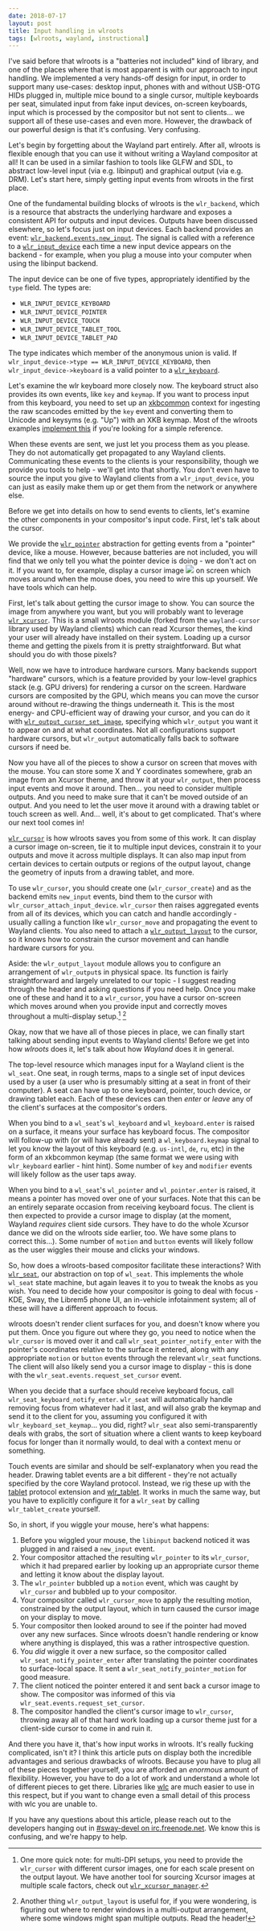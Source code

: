 ```yaml
---
date: 2018-07-17
layout: post
title: Input handling in wlroots
tags: [wlroots, wayland, instructional]
---
```


I've said before that wlroots is a "batteries not included" kind of library, and
one of the places where that is most apparent is with our approach to input
handling. We implemented a very hands-off design for input, in order to support
many use-cases: desktop input, phones with and without USB-OTG HIDs plugged in,
multiple mice bound to a single cursor, multiple keyboards per seat, simulated
input from fake input devices, on-screen keyboards, input which is processed by
the compositor but not sent to clients... we support all of these use-cases and
even more. However, the drawback of our powerful design is that it's confusing.
Very confusing.

Let's begin by forgetting about the Wayland part entirely. After all, wlroots is
flexible enough that you can use it without writing a Wayland compositor at all!
It can be used in a similar fashion to tools like GLFW and SDL, to abstract
low-level input (via e.g. libinput) and graphical output (via e.g. DRM). Let's
start here, simply getting input events from wlroots in the first place.

One of the fundamental building blocks of wlroots is the `wlr_backend`,
which is a resource that abstracts the underlying hardware and exposes a
consistent API for outputs and input devices. Outputs have been discussed
elsewhere, so let's focus just on input devices. Each backend provides an
event: [`wlr_backend.events.new_input`][new_input]. The signal is called with a
reference to a [`wlr_input_device`][wlr_input_device] each time a new input
device appears on the backend - for example, when you plug a mouse into your
computer when using the libinput backend.

[new_input]: https://github.com/swaywm/wlroots/blob/4984ea49eeaa292d66be9e535d93a4d8185f3e18/include/wlr/backend.h#L17
[wlr_input_device]: https://github.com/swaywm/wlroots/blob/4984ea49eeaa292d66be9e535d93a4d8185f3e18/include/wlr/types/wlr_input_device.h

The input device can be one of five types, appropriately identified by the
`type` field. The types are:

- `WLR_INPUT_DEVICE_KEYBOARD`
- `WLR_INPUT_DEVICE_POINTER`
- `WLR_INPUT_DEVICE_TOUCH`
- `WLR_INPUT_DEVICE_TABLET_TOOL`
- `WLR_INPUT_DEVICE_TABLET_PAD`

The type indicates which member of the anonymous union is valid. If
`wlr_input_device->type == WLR_INPUT_DEVICE_KEYBOARD`, then
`wlr_input_device->keyboard` is a valid pointer to a
[`wlr_keyboard`][wlr_keyboard].

[wlr_keyboard]: https://github.com/swaywm/wlroots/blob/4984ea49eeaa292d66be9e535d93a4d8185f3e18/include/wlr/types/wlr_keyboard.h

Let's examine the wlr keyboard more closely now. The keyboard struct also
provides its own events, like `key` and `keymap`. If you want to process input
from this keyboard, you need to set up an [xkbcommon][xkbcommon] context for
ingesting the raw scancodes emitted by the `key` event and converting them to
Unicode and keysyms (e.g. "Up") with an XKB keymap. Most of the wlroots examples
[implement this][examples] if you're looking for a simple reference.

[xkbcommon]: https://xkbcommon.org/doc/current/
[examples]: https://github.com/swaywm/wlroots/blob/4984ea49eeaa292d66be9e535d93a4d8185f3e18/examples/simple.c#L114

When these events are sent, we just let you process them as you please. They do
not automatically get propagated to any Wayland clients. Communicating these
events to the clients is your responsibility, though we provide you tools to
help - we'll get into that shortly. You don't even have to source the input you
give to Wayland clients from a `wlr_input_device`, you can just as easily make
them up or get them from the network or anywhere else.

Before we get into details on how to send events to clients, let's examine the
other components in your compositor's input code. First, let's talk about the
cursor.

We provide the [`wlr_pointer`][wlr_pointer] abstraction for getting events from
a "pointer" device, like a mouse. However, because batteries are not included,
you will find that we only tell you what the pointer device is doing - we don't
act on it. If you want to, for example, display a cursor image <img
src="https://sr.ht/hf39.png" style="display: inline; margin: 0; padding: 0;" />
on screen which moves around when the mouse does, you need to wire this up
yourself. We have tools which can help.

[cur]: https://sr.ht/hf39.png
[wlr_pointer]: https://github.com/swaywm/wlroots/blob/4984ea49eeaa292d66be9e535d93a4d8185f3e18/include/wlr/types/wlr_pointer.h

First, let's talk about getting the cursor image to show. You can source the
image from anywhere you want, but you will probably want to leverage
[`wlr_xcursor`][xcursor]. This is a small wlroots module (forked from the
`wayland-cursor` library used by Wayland clients) which can read Xcursor themes,
the kind your user will already have installed on their system. Loading up a
cursor theme and getting the pixels from it is pretty straightforward. But what
should you do with those pixels?

[xcursor]: https://github.com/swaywm/wlroots/blob/master/include/wlr/xcursor.h

Well, now we have to introduce hardware cursors. Many backends support
"hardware" cursors, which is a feature provided by your low-level graphics stack
(e.g. GPU drivers) for rendering a cursor on the screen. Hardware cursors are
composited by the GPU, which means you can move the cursor around without
re-drawing the things underneath it. This is the most energy- and CPU-efficient
way of drawing your cursor, and you can do it with
[`wlr_output_cursor_set_image`][cursor_set_image], specifying which `wlr_output`
you want it to appear on and at what coordinates. Not all configurations support
hardware cursors, but `wlr_output` automatically falls back to software cursors
if need be.

[cursor_set_image]: https://github.com/swaywm/wlroots/blob/4984ea49eeaa292d66be9e535d93a4d8185f3e18/include/wlr/types/wlr_output.h#L179-L190

Now you have all of the pieces to show a cursor on screen that moves with the
mouse. You can store some X and Y coordinates somewhere, grab an image from an
Xcursor theme, and throw it at your `wlr_output`, then process input events and
move it around. Then... you need to consider multiple outputs. And you need to
make sure that it can't be moved outside of an output. And you need to let the
user move it around with a drawing tablet or touch screen as well. And... well,
it's about to get complicated. That's where our next tool comes in!

[`wlr_cursor`][wlr_cursor] is how wlroots saves you from some of this work. It
can display a cursor image on-screen, tie it to multiple input devices,
constrain it to your outputs and move it across multiple displays. It can also
map input from certain devices to certain outputs or regions of the output
layout, change the geometry of inputs from a drawing tablet, and more.

[wlr_cursor]: https://github.com/swaywm/wlroots/blob/4984ea49eeaa292d66be9e535d93a4d8185f3e18/include/wlr/types/wlr_cursor.h

To use `wlr_cursor`, you should create one (`wlr_cursor_create`) and as the
backend emits `new_input` events, bind them to the cursor with
`wlr_cursor_attach_input_device`. `wlr_cursor` then raises aggregated events
from all of its devices, which you can catch and handle accordingly - usually
calling a function like `wlr_cursor_move` and propagating the event to Wayland
clients. You also need to attach a [`wlr_output_layout`][wlr_output_layout] to
the cursor, so it knows how to constrain the cursor movement and can handle
hardware cursors for you.

Aside: the `wlr_output_layout` module allows you to configure an arrangement of
`wlr_output`s in physical space. Its function is fairly straightforward and
largely unrelated to our topic - I suggest reading through the header and asking
questions if you need help. Once you make one of these and hand it to a
`wlr_cursor`, you have a cursor on-screen which moves around when you provide
input and correctly moves throughout a multi-display setup.[^1] [^2]

[wlr_output_layout]: https://github.com/swaywm/wlroots/blob/master/include/wlr/types/wlr_output_layout.h

[^1]: One more quick note: for multi-DPI setups, you need to provide the `wlr_cursor` with different cursor images, one for each scale present on the output layout. We have another tool for sourcing Xcursor images at multiple scale factors, check out [`wlr_xcursor_manager`](https://github.com/swaywm/wlroots/blob/4984ea49eeaa292d66be9e535d93a4d8185f3e18/include/wlr/types/wlr_xcursor_manager.h).
[^2]: Another thing `wlr_output_layout` is useful for, if you were wondering, is figuring out where to render windows in a multi-output arrangement, where some windows might span multiple outputs. Read the header!

Okay, now that we have all of those pieces in place, we can finally start talking
about sending input events to Wayland clients! Before we get into how *wlroots*
does it, let's talk about how *Wayland* does it in general.

The top-level resource which manages input for a Wayland client is the
`wl_seat`. One seat, in rough terms, maps to a single set of input devices used
by a user (a user who is presumably sitting at a seat in front of their
computer). A seat can have up to one keyboard, pointer, touch device, or drawing
tablet each. Each of these devices can then *enter* or *leave* any of the
client's surfaces at the compositor's orders.

When you bind to a `wl_seat`'s `wl_keyboard` and `wl_keyboard.enter` is raised
on a surface, it means your surface has keyboard focus. The compositor will
follow-up with (or will have already sent) a `wl_keyboard.keymap` signal to let
you know the layout of this keyboard (e.g. `us-intl`, `de`, `ru`, etc) in the
form of an xkbcommon keymap (the same format we were using with `wlr_keyboard`
earlier - hint hint). Some number of `key` and `modifier` events will likely
follow as the user taps away.

When you bind to a `wl_seat`'s `wl_pointer` and `wl_pointer.enter` is raised, it
means a pointer has moved over one of your surfaces. Note that this can be an
entirely separate occasion from receiving keyboard focus. The client is then
expected to provide a cursor image to display (at the moment, Wayland *requires*
client side cursors. They have to do the whole Xcursor dance we did on the
wlroots side earlier, too. We have some plans to correct this...). Some number
of `motion` and `button` events will likely follow as the user wiggles their 
mouse and clicks your windows.

So, how does a wlroots-based compositor facilitate these interactions? With
[`wlr_seat`][wlr_seat], our abstraction on top of `wl_seat`. This implements the
whole `wl_seat` state machine, but again leaves it to you to tweak the knobs as
you wish. You need to decide how your compositor is going to deal with focus -
KDE, Sway, the Librem5 phone UI, an in-vehicle infotainment system; all of these
will have a different approach to focus.

[wlr_seat]: https://github.com/swaywm/wlroots/blob/4984ea49eeaa292d66be9e535d93a4d8185f3e18/include/wlr/types/wlr_seat.h
[pointer_enter]: https://github.com/swaywm/wlroots/blob/4984ea49eeaa292d66be9e535d93a4d8185f3e18/include/wlr/types/wlr_seat.h#L405-L412
[keyboard_enter]: https://github.com/swaywm/wlroots/blob/4984ea49eeaa292d66be9e535d93a4d8185f3e18/include/wlr/types/wlr_seat.h#L405-L412

wlroots doesn't render client surfaces for you, and doesn't know where you put
them. Once you figure out where they go, you need to notice when the
`wlr_cursor` is moved over it and call `wlr_seat_pointer_notify_enter` with the
pointer's coordinates relative to the surface it entered, along with any
appropriate `motion` or `button` events through the relevant `wlr_seat`
functions. The client will also likely send you a cursor image to display - this
is done with the `wlr_seat.events.request_set_cursor` event.

When you decide that a surface should receive keyboard focus, call
`wlr_seat_keyboard_notify_enter`. `wlr_seat` will automatically handle removing
focus from whatever had it last, and will also grab the keymap and send it to
the client for you, assuming you configured it with `wlr_keyboard_set_keymap`...
you did, right? `wlr_seat` also semi-transparently deals with grabs, the sort of
situation where a client wants to keep keyboard focus for longer than it
normally would, to deal with a context menu or something.

Touch events are similar and should be self-explanatory when you read the
header. Drawing tablet events are a bit different - they're not actually
specified by the core Wayland protocol. Instead, we rig these up with the
[tablet][tablet-protocol] protocol extension and [wlr_tablet][wlr_tablet]. It
works in much the same way, but you have to explicitly configure it for a
`wlr_seat` by calling `wlr_tablet_create` yourself.

[tablet-protocol]: https://cgit.freedesktop.org/wayland/wayland-protocols/tree/unstable/tablet/tablet-unstable-v2.xml
[wlr_tablet]: https://github.com/swaywm/wlroots/blob/7f20ab644347b11fd8242beaf7a6fe42c910d014/include/wlr/types/wlr_tablet_v2.h

So, in short, if you wiggle your mouse, here's what happens:

1. Before you wiggled your mouse, the `libinput` backend noticed it was plugged
   in and raised a `new_input` event.
1. Your compositor attached the resulting `wlr_pointer` to its `wlr_cursor`,
   which it had prepared earlier by looking up an appropriate cursor theme and
   letting it know about the display layout.
1. The `wlr_pointer` bubbled up a `motion` event, which was caught by
   `wlr_cursor` and bubbled up to your compositor.
1. Your compositor called `wlr_cursor_move` to apply the resulting motion,
   constrained by the output layout, which in turn caused the cursor image on
   your display to move.
1. Your compositor then looked around to see if the pointer had moved over any
   new surfaces. Since wlroots doesn't handle rendering or know where anything
   is displayed, this was a rather introspective question.
1. You *did* wiggle it over a new surface, so the compositor called
   `wlr_seat_notify_pointer_enter` after translating the pointer coordinates to
   surface-local space. It sent a `wlr_seat_notify_pointer_motion` for good
   measure.
1. The client noticed the pointer entered it and sent back a cursor image to
   show. The compositor was informed of this via
   `wlr_seat.events.request_set_cursor`.
1. The compositor handled the client's cursor image to `wlr_cursor`, throwing
   away all of that hard work loading up a cursor theme just for a client-side
   cursor to come in and ruin it.

And there you have it, that's how input works in wlroots. It's really fucking
complicated, isn't it? I think this article puts on display both the incredible
advantages and serious drawbacks of wlroots. Because you have to plug all of
these pieces together yourself, you are afforded an *enormous* amount of
flexibility. However, you have to do a lot of work and understand a whole lot of
different pieces to get there. Libraries like
[wlc](https://github.com/Cloudef/wlc) are much easier to use in this respect,
but if you want to change even a small detail of this process with wlc you are
unable to.

If you have any questions about this article, please reach out to the developers
hanging out in [#sway-devel on irc.freenode.net][#sway-devel]. We know this is
confusing, and we're happy to help.

[#sway-devel]: http://webchat.freenode.net/?channels=sway-devel&uio=d4

